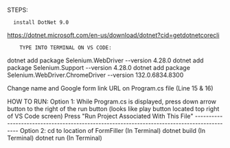  STEPS:

      install DotNet 9.0
https://dotnet.microsoft.com/en-us/download/dotnet?cid=getdotnetcorecli


        TYPE INTO TERMINAL ON VS CODE:
dotnet add package Selenium.WebDriver --version 4.28.0
dotnet add package Selenium.Support --version 4.28.0
dotnet add package Selenium.WebDriver.ChromeDriver --version 132.0.6834.8300


Change name and Google form link URL on Program.cs file (Line 15 & 16)


HOW TO RUN:
          Option 1:
            While Program.cs is displayed, press down arrow button to the right of the run button (looks like play button located top right of VS Code screen)
            Press "Run Project Associated With This File"
            --------------------------------------------------------------------------------------------
          Option 2:
            cd to location of FormFiller (In Terminal)
            dotnet build (In Terminal)
            dotnet run (In Terminal)
